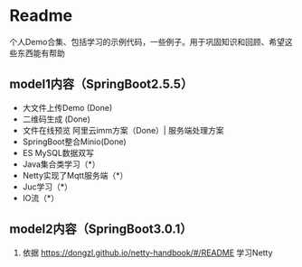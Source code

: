 # Readme
个人Demo合集、包括学习的示例代码，一些例子。用于巩固知识和回顾、希望这些东西能有帮助

## model1内容（SpringBoot2.5.5）
- 大文件上传Demo (Done)
- 二维码生成 (Done)
- 文件在线预览 阿里云imm方案（Done）| 服务端处理方案
- SpringBoot整合Minio(Done)
- ES MySQL数据双写
- Java集合类学习（*）
- Netty实现了Mqtt服务端（*）
- Juc学习（*）
- IO流（*）

## model2内容（SpringBoot3.0.1）
1. 依据 https://dongzl.github.io/netty-handbook/#/README  学习Netty
